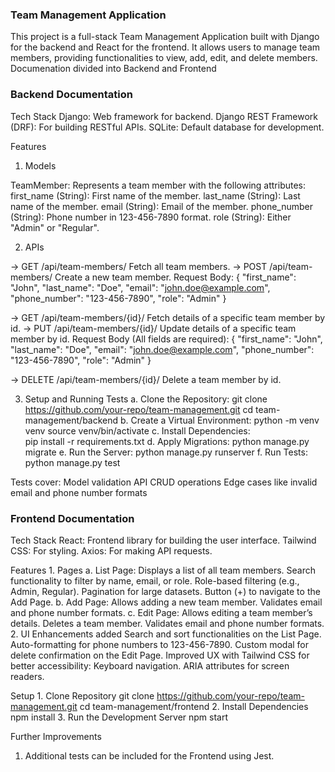 ### Team Management Application

This project is a full-stack Team Management Application built with Django for the backend and React for the frontend. It allows users to manage team members, providing functionalities to view, add, edit, and delete members. Documenation divided into Backend and Frontend 


### Backend Documentation
Tech Stack
    Django: Web framework for backend.
    Django REST Framework (DRF): For building RESTful APIs.
    SQLite: Default database for development.

Features
1. Models

TeamMember: Represents a team member with the following attributes:
    first_name (String): First name of the member.
    last_name (String): Last name of the member.
    email (String): Email of the member.
    phone_number (String): Phone number in 123-456-7890 format.
    role (String): Either "Admin" or "Regular".

2. APIs

-> GET /api/team-members/
    Fetch all team members.
-> POST /api/team-members/
    Create a new team member.
    Request Body:
        {
            "first_name": "John",
            "last_name": "Doe",
            "email": "john.doe@example.com",
            "phone_number": "123-456-7890",
            "role": "Admin"
        }

-> GET /api/team-members/{id}/
        Fetch details of a specific team member by id.
-> PUT /api/team-members/{id}/
        Update details of a specific team member by id.
        Request Body (All fields are required):
        {
            "first_name": "John",
            "last_name": "Doe",
            "email": "john.doe@example.com",
            "phone_number": "123-456-7890",
            "role": "Admin"
        }

-> DELETE /api/team-members/{id}/
        Delete a team member by id.

3. Setup and Running Tests
    a. Clone the Repository:
        git clone https://github.com/your-repo/team-management.git
        cd team-management/backend
    b. Create a Virtual Environment:
        python -m venv venv
        source venv/bin/activate
    c. Install Dependencies:    
        pip install -r requirements.txt
    d. Apply Migrations:
        python manage.py migrate
    e. Run the Server:
        python manage.py runserver
    f. Run Tests:
        python manage.py test

Tests cover:
    Model validation
    API CRUD operations
    Edge cases like invalid email and phone number formats


### Frontend Documentation
Tech Stack
    React: Frontend library for building the user interface.
    Tailwind CSS: For styling.
    Axios: For making API requests.


Features
    1. Pages
        a. List Page:
            Displays a list of all team members.
            Search functionality to filter by name, email, or role.
            Role-based filtering (e.g., Admin, Regular).
            Pagination for large datasets.
            Button (+) to navigate to the Add Page.
        b. Add Page:
            Allows adding a new team member.
            Validates email and phone number formats.
        c. Edit Page:
            Allows editing a team member’s details.
            Deletes a team member.
            Validates email and phone number formats.
    2. UI Enhancements added
        Search and sort functionalities on the List Page.
        Auto-formatting for phone numbers to 123-456-7890.
        Custom modal for delete confirmation on the Edit Page.
        Improved UX with Tailwind CSS for better accessibility:
            Keyboard navigation.
            ARIA attributes for screen readers.

Setup
    1. Clone Repository
        git clone https://github.com/your-repo/team-management.git
        cd team-management/frontend
    2. Install Dependencies
        npm install
    3. Run the Development Server
        npm start


Further Improvements 

1. Additional tests can be included for the Frontend using Jest.